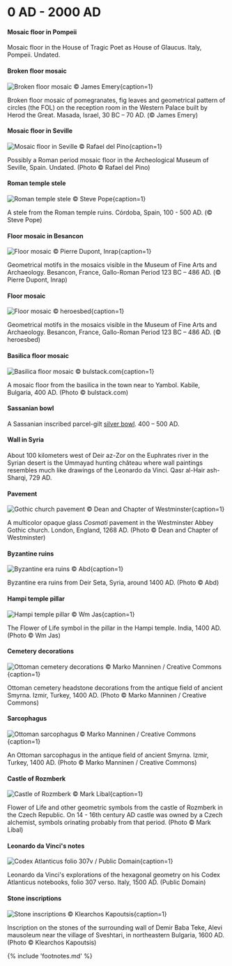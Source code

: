 # 0 AD - 2000 AD

<!-- nopb -->

#### Mosaic floor in Pompeii

Mosaic floor<!-- cite author="Karl" title="House of Tragic Poet as House of Glaucus - Pompeii - Mosaic floor" date="" location="" type="website" href="https://www.flickr.com/photos/70125105@N06/13980198177/" --> in the House of Tragic Poet as House of Glaucus. Italy, Pompeii. Undated.

<!-- endnopb -->
<!-- nopb -->

#### Broken floor mosaic

![Broken floor mosaic © James Emery](./media/mosaic-masada.png){caption=1}

Broken floor mosaic of pomegranates, fig leaves and geometrical pattern of circles (the FOL) on the reception room in the Western Palace built by Herod the Great. Masada, Israel, 30 BC – 70 AD. (© James Emery)

<!-- endnopb -->
<!-- nopb -->

#### Mosaic floor in Seville

![Mosaic floor in Seville © Rafael del Pino](./media/mosaic-seville.jpg){caption=1}

Possibly a Roman period mosaic floor in the Archeological Museum of Seville, Spain. Undated. (Photo © Rafael del Pino)

<!-- endnopb -->
<!-- nopb -->

#### Roman temple stele

![Roman temple stele © Steve Pope](./media/temple-stele.png){caption=1}

A stele from the Roman temple ruins. Córdoba, Spain, 100 - 500 AD. (© Steve Pope)

<!-- endnopb -->
<!-- nopb -->

#### Floor mosaic in Besancon

![Floor mosaic © Pierre Dupont, Inrap](./media/mosaic-besancon.jpg){caption=1}

Geometrical motifs in the mosaics visible in the Museum of Fine Arts and Archaeology. Besancon, France, Gallo-Roman Period 123 BC – 486 AD. (© Pierre Dupont, Inrap)

<!-- endnopb -->
<!-- nopb -->

#### Floor mosaic

![Floor mosaic © heroesbed](./media/mosaic-besancon2.jpg){caption=1}

Geometrical motifs in the mosaics visible in the Museum of Fine Arts and Archaeology. Besancon, France, Gallo-Roman Period 123 BC – 486 AD. (© heroesbed)

<!-- endnopb -->
<!-- nopb -->

#### Basilica floor mosaic

![Basilica floor mosaic © bulstack.com](./media/mosaic-kabile.jpg){caption=1}

A mosaic floor from the basilica in the town near to Yambol. Kabile, Bulgaria, 400 AD. (Photo © bulstack.com)

<!-- endnopb -->
<!-- nopb -->

#### Sassanian bowl

A Sassanian inscribed parcel-gilt [silver bowl](http://www.christies.com/lotfinder/LargeImage.aspx?image=http://www.christies.com/lotfinderimages/d48895/d4889595x.jpg). 400 – 500 AD.

<!-- endnopb -->
<!-- nopb -->

#### Wall in Syria

About 100 kilometers west of Deir az-Zor on the Euphrates river in the Syrian desert is the Ummayad hunting château where wall paintings<!-- cite author="Hans-Christian" title="Picture of temple ruins in Qasr al-Hair ash-Sharqi" date="" location="" type="website" href="https://www.flickr.com/photos/7283893@N05/5230474741/in/faves-48694711@N03/" --> resembles much like drawings of the Leonardo da Vinci. Qasr al-Hair ash-Sharqi, 729 AD.

<!-- endnopb -->
<!-- nopb -->

#### Pavement

![Gothic church pavement © Dean and Chapter of Westminster](./media/church-pavement.jpg){caption=1}

A multicolor opaque glass _Cosmati_ pavement in the Westminster Abbey<!-- cite author="westminster-abbey.org" title="Westminster Abbey conservation" date="" location="" type="website" href="http://www.westminster-abbey.org/conservation" --> Gothic church. London, England, 1268 AD. (Photo © Dean and Chapter of Westminster)

<!-- endnopb -->
<!-- nopb -->

#### Byzantine ruins

![Byzantine era ruins © Abd](./media/syria-der-sita.jpg){caption=1}

Byzantine era ruins from Deir Seta, Syria, around 1400 AD. (Photo © Abd)

<!-- endnopb -->
<!-- nopb -->

#### Hampi temple pillar

![Hampi temple pillar © Wm Jas](./media/hampi-pillar.png){caption=1}

The Flower of Life symbol in the pillar in the Hampi temple<!-- cite author="wikipedia.org" title="Hampi temple" date="" location="" type="website" href="https://en.wikipedia.org/wiki/Hampi" -->. India, 1400 AD. (Photo © Wm Jas)

<!-- endnopb -->
<!-- nopb -->

#### Cemetery decorations

![Ottoman cemetery decorations © Marko Manninen / Creative Commons](./media/ottoman-cemetery.png){caption=1}

Ottoman cemetery headstone decorations from the antique field of ancient Smyrna. Izmir, Turkey, 1400 AD. (Photo © Marko Manninen / Creative Commons)

<!-- endnopb -->
<!-- nopb -->

#### Sarcophagus

![Ottoman sarcophagus © Marko Manninen / Creative Commons](./media/ottoman-sargofagus.png){caption=1}

An Ottoman sarcophagus in the antique field of ancient Smyrna. Izmir, Turkey, 1400 AD. (Photo © Marko Manninen / Creative Commons)

<!-- endnopb -->
<!-- nopb -->

#### Castle of Rozmberk

![Castle of Rozmberk © Mark Libal](./media/castle-rozmberk.jpg){caption=1}

Flower of Life and other geometric symbols from the castle of Rozmberk<!-- cite author="wikipedia.org" title="Castle of Rozmberk" date="" location="" type="website" href="https://en.wikipedia.org/wiki/Rožmberk_Castle" --> in the Czech Republic. On 14 - 16th century AD castle was owned by a Czech alchemist, symbols orinating probably from that period. (Photo © Mark Libal)

<!-- endnopb -->
<!-- nopb -->

#### Leonardo da Vinci's notes

![Codex Atlanticus folio 307v / Public Domain](./media/da-vinci-notes.jpg){caption=1}

Leonardo da Vinci's explorations of the hexagonal geometry on his Codex Atlanticus<!-- cite author="wikipedia.org" title="Codex Atlanticus" date="" location="" type="website" href="https://en.wikipedia.org/wiki/Codex_Atlanticus" --> notebooks, folio 307 verso<!-- cite author="wikimedia.org" title="Codex Atlanticus, folio 307 verso" date="" location="" type="website" href="https://commons.wikimedia.org/wiki/File:Leonardo_da_Vinci_%E2%80%93_Codex_Atlanticus_folio_307v.jpg" -->. Italy, 1500 AD. (Public Domain)

<!-- endnopb -->
<!-- nopb -->

#### Stone inscriptions

![Stone inscriptions © Klearchos Kapoutsis](./media/demir-baba-teke.jpg){caption=1}

Inscription on the stones of the surrounding wall of Demir Baba Teke, Alevi mausoleum near the village of Sveshtari, in northeastern Bulgaria, 1600 AD. (Photo © Klearchos Kapoutsis)

<!-- endnopb -->

{% include 'footnotes.md' %}
